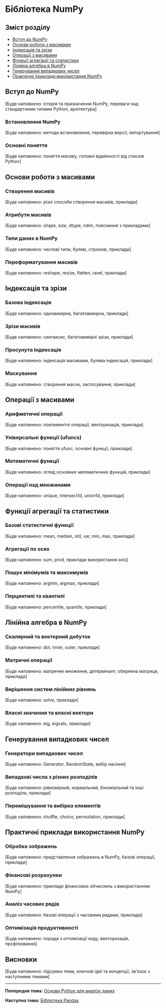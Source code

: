 # Бібліотека NumPy

## Зміст розділу

-   [Вступ до NumPy](#вступ-до-numpy)
-   [Основи роботи з масивами](#основи-роботи-з-масивами)
-   [Індексація та зрізи](#індексація-та-зрізи)
-   [Операції з масивами](#операції-з-масивами)
-   [Функції агрегації та статистики](#функції-агрегації-та-статистики)
-   [Лінійна алгебра в NumPy](#лінійна-алгебра-в-numpy)
-   [Генерування випадкових чисел](#генерування-випадкових-чисел)
-   [Практичні приклади використання NumPy](#практичні-приклади-використання-numpy)

## Вступ до NumPy

[Буде наповнено: історія та призначення NumPy, переваги над стандартними типами Python, архітектура]

### Встановлення NumPy

[Буде наповнено: методи встановлення, перевірка версії, імпортування]

### Основні поняття

[Буде наповнено: поняття масиву, головні відмінності від списків Python]

## Основи роботи з масивами

### Створення масивів

[Буде наповнено: різні способи створення масивів, приклади]

### Атрибути масивів

[Буде наповнено: shape, size, dtype, ndim, пояснення з прикладами]

### Типи даних в NumPy

[Буде наповнено: числові типи, булеві, строкові, приклади]

### Переформатування масивів

[Буде наповнено: reshape, resize, flatten, ravel, приклади]

## Індексація та зрізи

### Базова індексація

[Буде наповнено: одновимірна, багатовимірна, приклади]

### Зрізи масивів

[Буде наповнено: синтаксис, багатовимірні зрізи, приклади]

### Просунута індексація

[Буде наповнено: індексація масивами, булева індексація, приклади]

### Маскування

[Буде наповнено: створення масок, застосування, приклади]

## Операції з масивами

### Арифметичні операції

[Буде наповнено: поелементні операції, векторизація, приклади]

### Універсальні функції (ufuncs)

[Буде наповнено: поняття ufunc, основні функції, приклади]

### Математичні функції

[Буде наповнено: огляд основних математичних функцій, приклади]

### Операції над множинами

[Буде наповнено: unique, intersect1d, union1d, приклади]

## Функції агрегації та статистики

### Базові статистичні функції

[Буде наповнено: mean, median, std, var, min, max, приклади]

### Агрегації по осях

[Буде наповнено: sum, prod, приклади використання axis]

### Пошук мінімумів та максимумів

[Буде наповнено: argmin, argmax, приклади]

### Перцентилі та квантилі

[Буде наповнено: percentile, quantile, приклади]

## Лінійна алгебра в NumPy

### Скалярний та векторний добуток

[Буде наповнено: dot, inner, outer, приклади]

### Матричні операції

[Буде наповнено: матричне множення, детермінант, обернена матриця, приклади]

### Вирішення систем лінійних рівнянь

[Буде наповнено: solve, приклади]

### Власні значення та власні вектори

[Буде наповнено: eig, eigvals, приклади]

## Генерування випадкових чисел

### Генератори випадкових чисел

[Буде наповнено: Generator, RandomState, вибір насіння]

### Випадкові числа з різних розподілів

[Буде наповнено: рівномірний, нормальний, біноміальний та інші розподіли, приклади]

### Перемішування та вибірка елементів

[Буде наповнено: shuffle, choice, permutation, приклади]

## Практичні приклади використання NumPy

### Обробка зображень

[Буде наповнено: представлення зображень в NumPy, базові операції, приклади]

### Фінансові розрахунки

[Буде наповнено: приклади фінансових обчислень з використанням NumPy]

### Аналіз часових рядів

[Буде наповнено: базові операції з часовими рядами, приклади]

### Оптимізація продуктивності

[Буде наповнено: поради з оптимізації коду, векторизація, профілювання]

## Висновки

[Буде наповнено: підсумки теми, ключові ідеї та концепції, зв'язок з наступними темами]

---

**Попередня тема:** [Основи Python для аналізу даних](./08_основи_python.md)

**Наступна тема:** [Бібліотека Pandas](./10_pandas.md)
